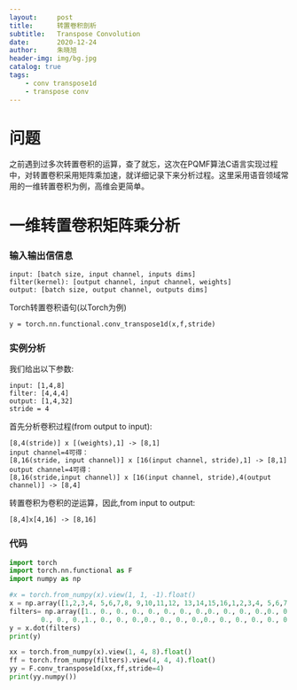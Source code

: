 ```yaml
---
layout:     post
title:      转置卷积剖析 
subtitle:   Transpose Convolution 
date:       2020-12-24
author:     朱晓旭
header-img: img/bg.jpg
catalog: true
tags:
    - conv transpose1d 
    - transpose conv 
---
```

# 问题
之前遇到过多次转置卷积的运算，查了就忘，这次在PQMF算法C语言实现过程中，对转置卷积采用矩阵乘加速，就详细记录下来分析过程。这里采用语音领域常用的一维转置卷积为例，高维会更简单。

# 一维转置卷积矩阵乘分析
### 输入输出信信息
```
input: [batch size, input channel, inputs dims]
filter(kernel): [output channel, input channel, weights]
output: [batch size, output channel, outputs dims]
```
Torch转置卷积语句(以Torch为例)
```
y = torch.nn.functional.conv_transpose1d(x,f,stride)
```

### 实例分析
我们给出以下参数:
```
input: [1,4,8]
filter: [4,4,4]
output: [1,4,32]
stride = 4
```

首先分析卷积过程(from output to input):
```
[8,4(stride)] x [(weights),1] -> [8,1]
input channel=4可得：
[8,16(stride, input channel)] x [16(input channel, stride),1] -> [8,1]
output channel=4可得：
[8,16(stride,input channel)] x [16(input channel, stride),4(output channel)] -> [8,4]
```
转置卷积为卷积的逆运算，因此,from input to output:
```
[8,4]x[4,16] -> [8,16]
```

### 代码
```python
import torch
import torch.nn.functional as F
import numpy as np

#x = torch.from_numpy(x).view(1, 1, -1).float()
x = np.array([1,2,3,4, 5,6,7,8, 9,10,11,12, 13,14,15,16,1,2,3,4, 5,6,7,8, 9,10,11,12, 13,14,15,16]).astype(np.float32).reshape(8,4)
filters= np.array([1., 0., 0., 0., 0., 0., 0., 0.,0., 0., 0., 0.,0., 0., 0., 0.,0., 0., 0., 0.,1., 0., 0., 0.,0., 0., 0., 0.,0., 0., 0., 0.,0., 0., 0., 0.,0., \
        0., 0., 0.,1., 0., 0., 0.,0., 0., 0., 0.,0., 0., 0., 0., 0., 0., 0., 0.,0., 0., 0., 0.,1., 0., 0., 0.]).astype(np.float32).reshape(4,16)
y = x.dot(filters)
print(y)

xx = torch.from_numpy(x).view(1, 4, 8).float()
ff = torch.from_numpy(filters).view(4, 4, 4).float()
yy = F.conv_transpose1d(xx,ff,stride=4)
print(yy.numpy())

```

